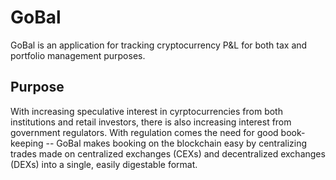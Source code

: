 # GoBal
GoBal is an application for tracking cryptocurrency P&amp;L for both tax and portfolio management purposes.
## Purpose
With increasing speculative interest in cyrptocurrencies from both institutions and retail investors, there is also increasing interest from government regulators. With regulation comes the need for good book-keeping -- GoBal makes booking on the blockchain easy by centralizing trades made on centralized exchanges (CEXs) and decentralized exchanges (DEXs) into a single, easily digestable format. 

